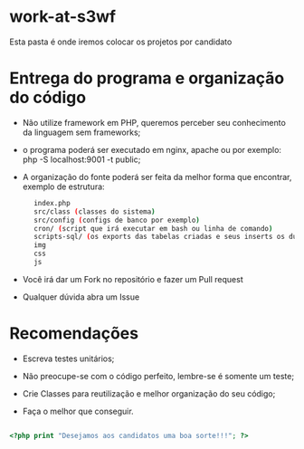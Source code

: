 # work-at-s3wf

Esta pasta é onde iremos colocar os projetos por candidato

# Entrega do programa e organização do código

- Não utilize framework em PHP, queremos perceber seu conhecimento da linguagem sem frameworks;

- o programa poderá ser executado em nginx, apache ou por exemplo: php -S localhost:9001 -t public;

- A organização do fonte poderá ser feita da melhor forma que encontrar, exemplo de estrutura:

```sh
      index.php 
      src/class (classes do sistema)
      src/config (configs de banco por exemplo)
      cron/ (script que irá executar em bash ou linha de comando)
      scripts-sql/ (os exports das tabelas criadas e seus inserts os dumps)
      img
      css
      js
```
- Você irá dar um Fork no repositório e fazer um Pull request

- Qualquer dúvida abra um Issue


# Recomendações

- Escreva testes unitários; 

- Não preocupe-se com o código perfeito, lembre-se é somente um teste;

- Crie Classes para reutilização e melhor organização do seu código;

- Faça o melhor que conseguir.

```php

<?php print "Desejamos aos candidatos uma boa sorte!!!"; ?>

```







